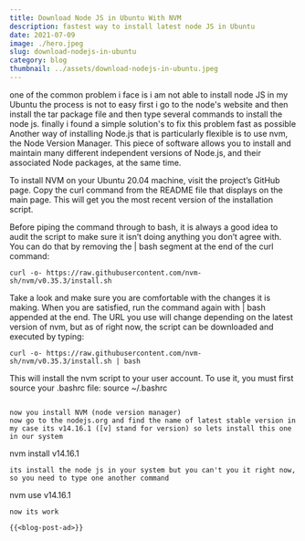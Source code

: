 ```yaml
---
title: Download Node JS in Ubuntu With NVM
description: fastest way to install latest node JS in Ubuntu
date: 2021-07-09
image: ./hero.jpeg
slug: download-nodejs-in-ubuntu
category: blog
thumbnail: ../assets/download-nodejs-in-ubuntu.jpeg
---
```


one of the common problem i face is i am not able to install node JS in my Ubuntu the process is not to easy first i go to the node's website and then install the tar package file and then type several commands to install the node js.
finally i found a simple solution's to fix this problem fast as possible Another way of installing Node.js that is particularly flexible is to use nvm, the Node Version Manager. This piece of software allows you to install and maintain many different independent versions of Node.js, and their associated Node packages, at the same time.

To install NVM on your Ubuntu 20.04 machine, visit the project’s GitHub page. Copy the curl command from the README file that displays on the main page. This will get you the most recent version of the installation script.

Before piping the command through to bash, it is always a good idea to audit the script to make sure it isn’t doing anything you don’t agree with. You can do that by removing the | bash segment at the end of the curl command:

```
curl -o- https://raw.githubusercontent.com/nvm-sh/nvm/v0.35.3/install.sh
```

Take a look and make sure you are comfortable with the changes it is making. When you are satisfied, run the command again with | bash appended at the end. The URL you use will change depending on the latest version of nvm, but as of right now, the script can be downloaded and executed by typing:

```
curl -o- https://raw.githubusercontent.com/nvm-sh/nvm/v0.35.3/install.sh | bash
```

This will install the nvm script to your user account. To use it, you must first source your .bashrc file:
source ~/.bashrc

```

now you install NVM (node version manager)
now go to the nodejs.org and find the name of latest stable version in my case its v14.16.1 ([v] stand for version) so lets install this one in our system
```

nvm install v14.16.1

```
its install the node js in your system but you can't you it right now, so you need to type one another command
```

nvm use v14.16.1

```
now its work

{{<blog-post-ad>}}
```
